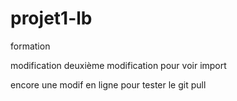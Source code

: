 # projet1-lb
formation

modification
deuxième modification pour voir import


encore une modif en ligne pour tester le git pull
